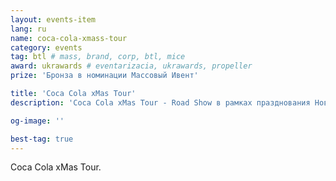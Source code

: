 ```yaml
---
layout: events-item
lang: ru
name: coca-cola-xmass-tour
category: events
tag: btl # mass, brand, corp, btl, mice
award: ukrawards # eventarizacia, ukrawards, propeller
prize: 'Бронза в номинации Массовый Ивент'

title: 'Coca Cola xMas Tour'
description: 'Coca Cola xMas Tour - Road Show в рамках празднования Нового года и Рождества'

og-image: ''

best-tag: true
---
```


Coca Cola xMas Tour.
